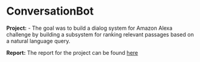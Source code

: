# ConversationBot


**Project:** - The goal was to build  a dialog system for Amazon Alexa challenge by building a subsystem for 
ranking relevant passages based on a natural language query.

**Report:** The report for the project can be found [here](https://github.com/SnehalRaj/ConversationBot/blob/master/Report.pdf)
